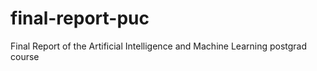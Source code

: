 # final-report-puc
Final Report of the Artificial Intelligence and Machine Learning postgrad course
